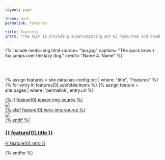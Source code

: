 ```yaml
---
layout: page

theme: dark
permalink: features

title: Features
intro: "The ALCF is providing supercomputing and AI resources and capabilities to enable pioneering research at the intersection of simulation, big data analysis, and machine learning."
---
```



{% include media-img.html
   source= "fpo.jpg"
   caption= "The quick brown fox jumps over the lazy dog."
   credit= "Name A. Name"
%}

<br><br>

<div class="teasers">

{% assign features = site.data.nav-config.toc | where: "title", "Features" %}
{% for entry in features[0].subfolderitems %}
{% assign feature = site.pages | where: 'permalink', entry.url %}


<div class="teaser">
  <a href="{{ site.url }}/{{ entry.url }}">
  	<div class="image-wrapper">
  		{% if feature[0].teaser-img-source %}
      <div><img src="{{ site.url }}/assets/images/{{ feature[0].teaser-img-source }}"></div>
      {% elsif feature[0].hero-img-source %}
      <div><img src="{{ site.url }}/assets/images/{{ feature[0].hero-img-source }}"></div>
      {% endif %}
  		<div class="hover-scrim"></div>
  	</div>
  	<div class="content-wrapper">
  		<h3>{{ feature[0].title }}</h3>
  		<p>{{ feature[0].intro }}</p>
  	</div>
  </a>
</div>

{% endfor %}

</div>

